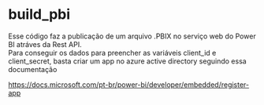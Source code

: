 # build_pbi
Esse código faz a publicação de um arquivo .PBIX no serviço web do Power BI atráves da Rest API.
<br>
Para conseguir os dados para preencher as variáveis client_id e client_secret, basta criar um app no azure active directory seguindo essa documentação

https://docs.microsoft.com/pt-br/power-bi/developer/embedded/register-app
